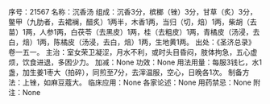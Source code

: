 序号：21567
名称：沉香汤
组成：沉香3分，槟榔（锉）3分，甘草（炙）3分，鳖甲（九肋者，去裙襕，醋炙）1两半，木香1两，当归（切，焙）1两，柴胡（去苗）1两，人参1两，白茯苓（去黑皮）1两，桂（去粗皮）1两，青橘皮（汤浸，去白，焙）1两，陈橘皮（汤浸，去白，焙）1两，生地黄1两。
出处：《圣济总录》卷一五一。
主治：室女荣卫凝涩，月水不利，或时头目昏闷，肢体拘急，五心虚烦，饮食进退，多困少力。
加减：None
功效：None
用法用量：每服3钱匕，水1盏，加生姜1枣大（拍碎），同煎至7分，去滓温服，空心，日晚各1次。
制备方法：上锉，如麻豆蔻大。
临床应用：None
各家论述：None
用药禁忌：None
附注：None
